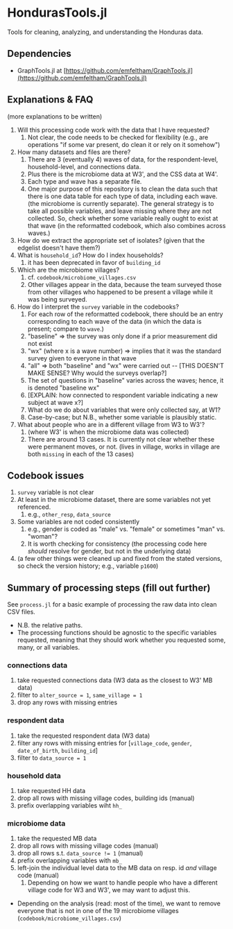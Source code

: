 # HondurasTools.jl
Tools for cleaning, analyzing, and understanding the Honduras data.

## Dependencies

- GraphTools.jl at [https://github.com/emfeltham/GraphTools.jl](https://github.com/emfeltham/GraphTools.jl)

## Explanations & FAQ

(more explanations to be written)

1. Will this processing code work with the data that I have requested?
   1. Not clear, the code needs to be checked for flexibility (e.g., are operations "if some var present, do clean it or rely on it somehow")
2. How many datasets and files are there?
   1. There are 3 (eventually 4) waves of data, for the respondent-level, household-level, and connections data.
   2. Plus there is the microbiome data at W3', and the CSS data at W4'.
   3. Each type and wave has a separate file.
   4. One major purpose of this repository is to clean the data such that there is one data table for each type of data, including each wave. (the microbiome is currently separate). The general strategy is to take all possible variables, and leave missing where they are not collected. So, check whether some variable really ought to exist at that wave (in the reformatted codebook, which also combines across waves.)
3. How do we extract the appropriate set of isolates? (given that the edgelist doesn't have them?)
4. What is `household_id`? How do I index households?
   1. it has been deprecated in favor of `building_id`
5. Which are the microbiome villages?
   1. cf. `codebook/microbiome_villages.csv`
   2. Other villages appear in the data, because the team surveyed those from other villages who happened to be present a village while it was being surveyed.
6. How do I interpret the `survey` variable in the codebooks?
   1. For each row of the reformatted codebook, there should be an entry corresponding to each wave of the data (in which the data is present; compare to `wave`.)
   2. "baseline" => the survey was only done if a prior measurement did not exist
   3. "wx" (where x is a wave number) => implies that it was the standard survey given to everyone in that wave
   4. "all" => both "baseline" and "wx" were carried out -- [THIS DOESN'T MAKE SENSE? Why would the surveys overlap?]
   5. The set of questions in "baseline" varies across the waves; hence, it is denoted "baseline wx"
   6. [EXPLAIN: how connected to respondent variable indicating a new subject at wave x?]
   7. What do we do about variables that were only collected say, at W1?
   8. Case-by-case; but N.B., whether some variable is plausibly static.
7. What about people who are in a different village from W3 to W3'?
   1. (where W3' is when the microbiome data was collected)
   2. There are around 13 cases. It is currently not clear whether these were permanent moves, or not. (lives in village, works in village are both `missing` in each of the 13 cases)

## Codebook issues

1. `survey` variable is not clear
2. At least in the microbiome dataset, there are some variables not yet referenced.
   1. e.g., `other_resp`, `data_source`
3. Some variables are not coded consistently
   1. e.g., gender is coded as "male" vs. "female" or sometimes "man" vs. "woman"?
   2. It is worth checking for consistency (the processing code here *should* resolve for gender, but not in the underlying data)
4. (a few other things were cleaned up and fixed from the stated versions, so check the version history; e.g., variable `p1600`)

## Summary of processing steps (fill out further)

See `process.jl` for a basic example of processing the raw data into clean CSV files.
- N.B. the relative paths.
- The processing functions should be agnostic to the specific variables requested, meaning that they should work whether you requested some, many, or all variables.

### connections data

1. take requested connections data (W3 data as the closest to W3' MB data)
2. filter to `alter_source = 1`, `same_village = 1`
3. drop any rows with missing entries

### respondent data

1. take the requested respondent data (W3 data)
2. filter any rows with missing entries for [`village_code`, `gender`, `date_of_birth`, `building_id`]
3. filter to `data_source = 1`

### household data

1. take requested HH data
2. drop all rows with missing village codes, building ids (manual)
3. prefix overlapping variables wiht `hh_`

### microbiome data

1. take the requested MB data
2. drop all rows with missing village codes (manual)
3. drop all rows s.t. `data_source != 1` (manual)
4. prefix overlapping variables with `mb_`
5. left-join the individual level data  to the MB data on resp. id *and* village code (manual)
   1. Depending on how we want to handle people who have a different village code for W3 and W3', we may want to adjust this.

- Depending on the analysis (read: most of the time), we want to remove everyone that is not in one of the 19 microbiome villages (`codebook/microbiome_villages.csv`)